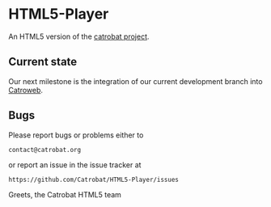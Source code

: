 HTML5-Player
============

An HTML5 version of the [catrobat project](http://catrobat.org/).

Current state
-------------

Our next milestone is the integration of our current development branch
into [Catroweb](https://github.com/Catrobat/Catroweb).

Bugs
----

Please report bugs or problems either to

    contact@catrobat.org

or report an issue in the issue tracker at

    https://github.com/Catrobat/HTML5-Player/issues


Greets,
the Catrobat HTML5 team

